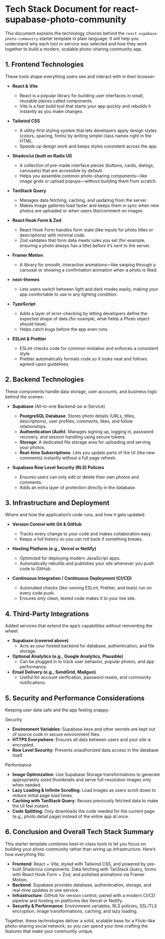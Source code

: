 # Tech Stack Document for react-supabase-photo-community

This document explains the technology choices behind the `react-supabase-photo-community` starter template in plain language. It will help you understand why each tool or service was selected and how they work together to build a modern, scalable photo-sharing community app.

## 1. Frontend Technologies

These tools shape everything users see and interact with in their browser:

- **React & Vite**
  - React is a popular library for building user interfaces in small, reusable pieces called components.  
  - Vite is a fast build tool that starts your app quickly and rebuilds it instantly as you make changes.

- **Tailwind CSS**
  - A utility-first styling system that lets developers apply design styles (colors, spacing, fonts) by writing simple class names right in the HTML.  
  - Speeds up design work and keeps styles consistent across the app.

- **Shadcn/ui (built on Radix UI)**
  - A collection of pre-made interface pieces (buttons, cards, dialogs, carousels) that are accessible by default.  
  - Helps you assemble common photo-sharing components—like image grids or upload popups—without building them from scratch.

- **TanStack Query**
  - Manages data fetching, caching, and updating from the server.  
  - Makes image galleries load faster and keeps them in sync when new photos are uploaded or when users like/comment on images.

- **React Hook Form & Zod**
  - React Hook Form handles form state (like inputs for photo titles or descriptions) with minimal code.  
  - Zod validates that form data meets rules you set (for example, ensuring a photo always has a title) before it’s sent to the server.

- **Framer Motion**
  - A library for smooth, interactive animations—like swiping through a carousel or showing a confirmation animation when a photo is liked.

- **next-themes**
  - Lets users switch between light and dark modes easily, making your app comfortable to use in any lighting condition.

- **TypeScript**
  - Adds a layer of error-checking by letting developers define the expected shape of data (for example, what fields a Photo object should have).  
  - Helps catch bugs before the app even runs.

- **ESLint & Prettier**
  - ESLint checks code for common mistakes and enforces a consistent style.  
  - Prettier automatically formats code so it looks neat and follows agreed-upon guidelines.

## 2. Backend Technologies

These components handle data storage, user accounts, and business logic behind the scenes:

- **Supabase** (All-in-one Backend-as-a-Service)
  - **PostgreSQL Database**: Stores photo details (URLs, titles, descriptions), user profiles, comments, likes, and follow relationships.  
  - **Authentication (Auth)**: Manages signing up, logging in, password recovery, and session handling using secure tokens.  
  - **Storage**: A dedicated file storage area for uploading and serving your photos.  
  - **Real-time Subscriptions**: Lets you update parts of the UI (like new comments) instantly without a full page refresh.

- **Supabase Row Level Security (RLS) Policies**
  - Ensures users can only edit or delete their own photos and comments.  
  - Adds an extra layer of protection directly in the database.

## 3. Infrastructure and Deployment

Where and how the application’s code runs, and how it gets updated:

- **Version Control with Git & GitHub**
  - Tracks every change to your code and makes collaboration easy.  
  - Keeps a full history so you can roll back if something breaks.

- **Hosting Platform (e.g., Vercel or Netlify)**
  - Optimized for deploying modern JavaScript apps.  
  - Automatically rebuilds and publishes your site whenever you push code to GitHub.

- **Continuous Integration / Continuous Deployment (CI/CD)**
  - Automated checks (like running ESLint, Prettier, and tests) run on every code push.  
  - Ensures only clean, tested code makes it to your live site.

## 4. Third-Party Integrations

Added services that extend the app’s capabilities without reinventing the wheel:

- **Supabase (covered above)**
  - Acts as your hosted backend for database, authentication, and file storage.  
- **Optional Analytics (e.g., Google Analytics, Plausible)**
  - Can be plugged in to track user behavior, popular photos, and app performance.
- **Email Delivery (e.g., SendGrid, Mailgun)**
  - Useful for account verification, password resets, and community notifications.

## 5. Security and Performance Considerations

Keeping user data safe and the app feeling snappy:

Security
- **Environment Variables**: Supabase keys and other secrets are kept out of source code in secure environment files.  
- **HTTPS Everywhere**: Ensures all data between users and your site is encrypted.  
- **Row Level Security**: Prevents unauthorized data access in the database itself.

Performance
- **Image Optimization**: Use Supabase Storage transformations to generate appropriately sized thumbnails and serve full-resolution images only when needed.  
- **Lazy Loading & Infinite Scrolling**: Load images as users scroll down to reduce initial page load times.  
- **Caching with TanStack Query**: Reuses previously fetched data to make the UI feel instant.  
- **Code Splitting**: Only downloads the code needed for the current page (e.g., photo detail page) instead of the entire app at once.

## 6. Conclusion and Overall Tech Stack Summary

This starter template combines best-in-class tools to let you focus on building your photo community rather than wiring up infrastructure. Here’s how everything fits:

- **Frontend**: React + Vite, styled with Tailwind CSS, and powered by pre-built Shadcn/ui components. Data fetching with TanStack Query, forms with React Hook Form + Zod, and polished animations via Framer Motion.  
- **Backend**: Supabase provides database, authentication, storage, and real-time updates in one service.  
- **Infrastructure**: GitHub for version control, paired with a modern CI/CD pipeline and hosting on platforms like Vercel or Netlify.  
- **Security & Performance**: Environment variables, RLS policies, SSL/TLS encryption, image transformations, caching, and lazy loading.

Together, these technologies deliver a solid, scalable base for a Flickr-like photo-sharing social network, so you can spend your time crafting the features that make your community unique.